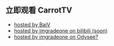 ## 立即观看 CarrotTV

- [hosted by BaiV](/live-hy.html)
- [hosted by imgradeone on bilibili (soon)](https://live.bilibili.com/4621100)
- [hosted by imgradeone on Odysee?](https://odysee.com/@imgradeone:c)
